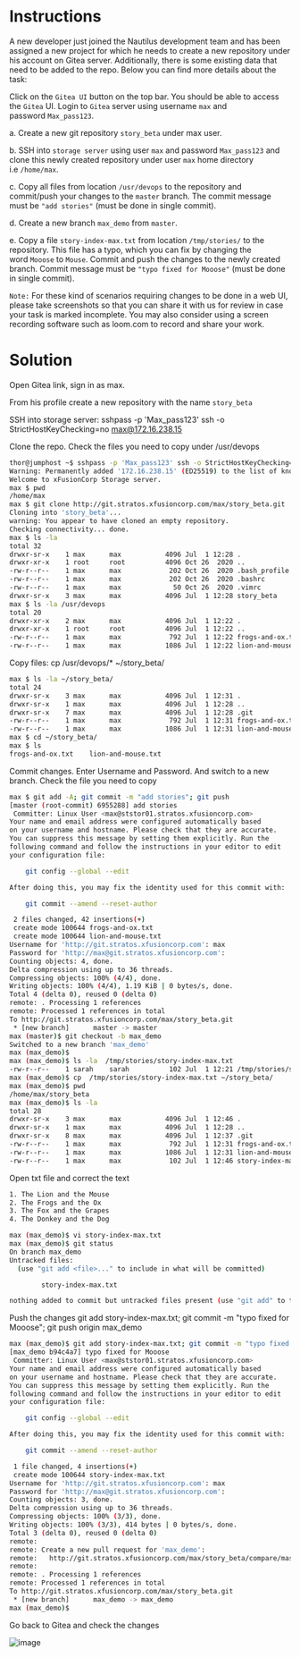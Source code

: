 # Instructions

A new developer just joined the Nautilus development team and has been assigned a new project for which he needs to create a new repository under his account on Gitea server. Additionally, there is some existing data that need to be added to the repo. Below you can find more details about the task:

Click on the `Gitea UI` button on the top bar. You should be able to access the `Gitea` UI. Login to `Gitea` server using username `max` and password `Max_pass123`.

a. Create a new git repository `story_beta` under max user.

b. SSH into `storage server` using user `max` and password `Max_pass123` and clone this newly created repository under user `max` home directory i.e `/home/max`.

c. Copy all files from location `/usr/devops` to the repository and commit/push your changes to the `master` branch. The commit message must be `"add stories"` (must be done in single commit).

d. Create a new branch `max_demo` from `master`.

e. Copy a file `story-index-max.txt` from location `/tmp/stories/` to the repository. This file has a typo, which you can fix by changing the word `Mooose` to `Mouse`. Commit and push the changes to the newly created branch. Commit message must be `"typo fixed for Mooose"` (must be done in single commit).

`Note:` For these kind of scenarios requiring changes to be done in a web UI, please take screenshots so that you can share it with us for review in case your task is marked incomplete. You may also consider using a screen recording software such as loom.com to record and share your work.

# Solution

Open Gitea link, sign in as max.

From his profile create a new repository with the name `story_beta`

SSH into storage server: sshpass -p 'Max_pass123' ssh -o StrictHostKeyChecking=no  [max@172.16.238.15](mailto:max@172.16.238.15)

Clone the repo. Check the files you need to copy under /usr/devops

```bash
thor@jumphost ~$ sshpass -p 'Max_pass123' ssh -o StrictHostKeyChecking=no  max@172.16.238.15
Warning: Permanently added '172.16.238.15' (ED25519) to the list of known hosts.
Welcome to xFusionCorp Storage server.
max $ pwd
/home/max
max $ git clone http://git.stratos.xfusioncorp.com/max/story_beta.git
Cloning into 'story_beta'...
warning: You appear to have cloned an empty repository.
Checking connectivity... done.
max $ ls -la
total 32
drwxr-sr-x    1 max      max           4096 Jul  1 12:28 .
drwxr-xr-x    1 root     root          4096 Oct 26  2020 ..
-rw-r--r--    1 max      max            202 Oct 26  2020 .bash_profile
-rw-r--r--    1 max      max            202 Oct 26  2020 .bashrc
-rw-r--r--    1 max      max             50 Oct 26  2020 .vimrc
drwxr-sr-x    3 max      max           4096 Jul  1 12:28 story_beta
max $ ls -la /usr/devops
total 20
drwxr-xr-x    2 max      max           4096 Jul  1 12:22 .
drwxr-xr-x    1 root     root          4096 Jul  1 12:22 ..
-rw-r--r--    1 max      max            792 Jul  1 12:22 frogs-and-ox.txt
-rw-r--r--    1 max      max           1086 Jul  1 12:22 lion-and-mouse.txt
```

Copy files:
cp /usr/devops/* ~/story_beta/

```bash
max $ ls -la ~/story_beta/
total 24
drwxr-sr-x    3 max      max           4096 Jul  1 12:31 .
drwxr-sr-x    1 max      max           4096 Jul  1 12:28 ..
drwxr-sr-x    7 max      max           4096 Jul  1 12:28 .git
-rw-r--r--    1 max      max            792 Jul  1 12:31 frogs-and-ox.txt
-rw-r--r--    1 max      max           1086 Jul  1 12:31 lion-and-mouse.txt
max $ cd ~/story_beta/
max $ ls
frogs-and-ox.txt    lion-and-mouse.txt
```

Commit changes. Enter Username and Password. And switch to a new branch. Check the file you need to copy

```bash
max $ git add -A; git commit -m "add stories"; git push
[master (root-commit) 6955288] add stories
 Committer: Linux User <max@ststor01.stratos.xfusioncorp.com>
Your name and email address were configured automatically based
on your username and hostname. Please check that they are accurate.
You can suppress this message by setting them explicitly. Run the
following command and follow the instructions in your editor to edit
your configuration file:

    git config --global --edit

After doing this, you may fix the identity used for this commit with:

    git commit --amend --reset-author

 2 files changed, 42 insertions(+)
 create mode 100644 frogs-and-ox.txt
 create mode 100644 lion-and-mouse.txt
Username for 'http://git.stratos.xfusioncorp.com': max
Password for 'http://max@git.stratos.xfusioncorp.com': 
Counting objects: 4, done.
Delta compression using up to 36 threads.
Compressing objects: 100% (4/4), done.
Writing objects: 100% (4/4), 1.19 KiB | 0 bytes/s, done.
Total 4 (delta 0), reused 0 (delta 0)
remote: . Processing 1 references
remote: Processed 1 references in total
To http://git.stratos.xfusioncorp.com/max/story_beta.git
 * [new branch]      master -> master
max (master)$ git checkout -b max_demo
Switched to a new branch 'max_demo'
max (max_demo)$ 
max (max_demo)$ ls -la  /tmp/stories/story-index-max.txt
-rw-r--r--    1 sarah    sarah          102 Jul  1 12:21 /tmp/stories/story-index-max.txt
max (max_demo)$ cp  /tmp/stories/story-index-max.txt ~/story_beta/ 
max (max_demo)$ pwd
/home/max/story_beta
max (max_demo)$ ls -la
total 28
drwxr-sr-x    3 max      max           4096 Jul  1 12:46 .
drwxr-sr-x    1 max      max           4096 Jul  1 12:28 ..
drwxr-sr-x    8 max      max           4096 Jul  1 12:37 .git
-rw-r--r--    1 max      max            792 Jul  1 12:31 frogs-and-ox.txt
-rw-r--r--    1 max      max           1086 Jul  1 12:31 lion-and-mouse.txt
-rw-r--r--    1 max      max            102 Jul  1 12:46 story-index-max.txt
```

Open txt file and correct the text

```bash
1. The Lion and the Mouse 
2. The Frogs and the Ox
3. The Fox and the Grapes
4. The Donkey and the Dog
```

```bash
max (max_demo)$ vi story-index-max.txt
max (max_demo)$ git status
On branch max_demo
Untracked files:
  (use "git add <file>..." to include in what will be committed)

        story-index-max.txt

nothing added to commit but untracked files present (use "git add" to track)
```

Push the changes
git add story-index-max.txt; git commit -m "typo fixed for Mooose"; git push origin max_demo

```bash
max (max_demo)$ git add story-index-max.txt; git commit -m "typo fixed for Mooose"; git push origin max_demo
[max_demo b94c4a7] typo fixed for Mooose
 Committer: Linux User <max@ststor01.stratos.xfusioncorp.com>
Your name and email address were configured automatically based
on your username and hostname. Please check that they are accurate.
You can suppress this message by setting them explicitly. Run the
following command and follow the instructions in your editor to edit
your configuration file:

    git config --global --edit

After doing this, you may fix the identity used for this commit with:

    git commit --amend --reset-author

 1 file changed, 4 insertions(+)
 create mode 100644 story-index-max.txt
Username for 'http://git.stratos.xfusioncorp.com': max
Password for 'http://max@git.stratos.xfusioncorp.com': 
Counting objects: 3, done.
Delta compression using up to 36 threads.
Compressing objects: 100% (3/3), done.
Writing objects: 100% (3/3), 414 bytes | 0 bytes/s, done.
Total 3 (delta 0), reused 0 (delta 0)
remote: 
remote: Create a new pull request for 'max_demo':
remote:   http://git.stratos.xfusioncorp.com/max/story_beta/compare/master...max_demo
remote: 
remote: . Processing 1 references
remote: Processed 1 references in total
To http://git.stratos.xfusioncorp.com/max/story_beta.git
 * [new branch]      max_demo -> max_demo
max (max_demo)$
```

Go back to Gitea and check the changes

![image](https://github.com/janaom/KodeKloud-Engineer-2.0/assets/83917694/547ab95b-bef9-41e4-98b8-4a7fe7bc3d93)

